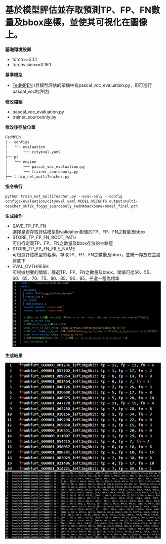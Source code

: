 # 基於模型評估並存取預測TP、FP、FN數量及bbox座標，並使其可視化在圖像上。

**基礎環境設置**
+ torch==2.1.1
+ torchvision==0.16.1

**基準模型** 
+ [FedMPEN](https://github.com/ccuvislab/FedMPEN) (若模型評估的架構中有pascal_voc_evaluation.py，即可進行pascal_voc的評估)

**修改檔案**
+ pascal_voc_evaluation.py
+ trainer_sourceonly.py

**修改後存放位置**
```
FedMPEN
├── configs
│   └── evaluation
│       └── cityeval.yaml
├── pt
│   └── engine
│       ├── pascal_voc_evaluation.py
│       └── trainer_sourceonly.py
├── train_net_multiTeacher.py
```

**指令執行**
```
python train_net_multiTeacher.py --eval-only --config configs/evaluation/cityeval.yaml MODEL.WEIGHTS output/multi-teacher_skf2c_foggy_sourceonly_FedMAbackbone/model_final.pth
```

**生成操作**
+ SAVE_TP_FP_FN\
  選擇是否存取評估模型對validation影像的TP、FP、FN之數量及bbox
+ STORE_TP_FP_FN_ROOT_PATH\
  可自行定義TP、FP、FN之數量及bbox存放的主路徑
+ STORE_TP_FP_FN_FILE_NAME\
  可根據評估模型的名稱，存取TP、FP、FN之數量及bbox，並統一存放在主路徑底下
+ EVAL_OVTHRESH\
  可根據想要的閾值，篩選TP、FP、FN之數量及bbox。閾值可從50、55、60、65、70、75、80、85、90、95，任選一種為標準
![config_file](https://github.com/ccuvislab/draw_tp_fp_bbox/blob/main/Pic/config%20file.png)

**生成結果**

![tp_fp_fn_count](https://github.com/ccuvislab/draw_tp_fp_bbox/blob/main/Pic/tp_fp_fn_count.png)  
![tp_fp_fn_bbox](https://github.com/ccuvislab/draw_tp_fp_bbox/blob/main/Pic/tp_fp_fn_bbox.png)

